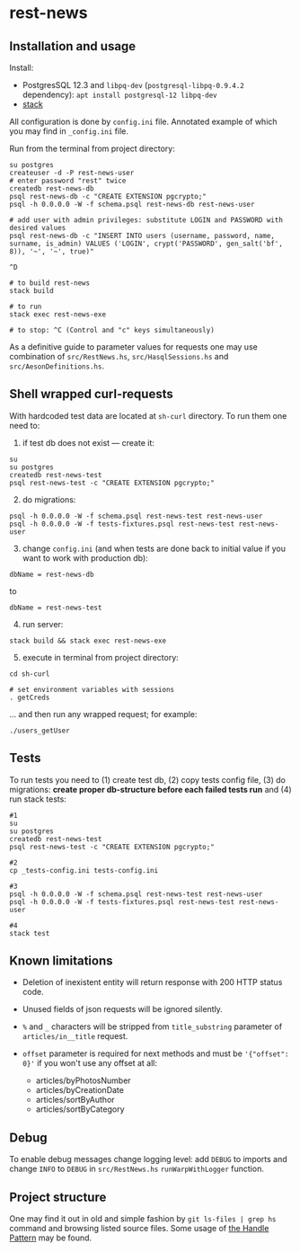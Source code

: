 # rest-news

## Installation and usage

Install:

- PostgresSQL 12.3 and `libpq-dev` (`postgresql-libpq-0.9.4.2` dependency):
```apt install postgresql-12 libpq-dev```
- [stack](https://docs.haskellstack.org/en/stable/README/#how-to-install)

All configuration is done by `config.ini` file. Annotated example of which you may find in `_config.ini` file.

Run from the terminal from project directory: 

```
su postgres
createuser -d -P rest-news-user
# enter password "rest" twice
createdb rest-news-db
psql rest-news-db -c "CREATE EXTENSION pgcrypto;"
psql -h 0.0.0.0 -W -f schema.psql rest-news-db rest-news-user

# add user with admin privileges: substitute LOGIN and PASSWORD with desired values
psql rest-news-db -c "INSERT INTO users (username, password, name, surname, is_admin) VALUES ('LOGIN', crypt('PASSWORD', gen_salt('bf', 8)), '~', '~', true)"

^D

# to build rest-news
stack build

# to run
stack exec rest-news-exe

# to stop: ^C (Control and "c" keys simultaneously)
```


As a definitive guide to parameter values for requests one may use combination of `src/RestNews.hs`, `src/HasqlSessions.hs` and `src/AesonDefinitions.hs`.

## Shell wrapped curl-requests

With hardcoded test data are located at `sh-curl` directory. To run them one need to:

1) if test db does not exist — create it:
```
su
su postgres
createdb rest-news-test
psql rest-news-test -c "CREATE EXTENSION pgcrypto;"
```

2) do migrations:
```
psql -h 0.0.0.0 -W -f schema.psql rest-news-test rest-news-user
psql -h 0.0.0.0 -W -f tests-fixtures.psql rest-news-test rest-news-user

```

3) change `config.ini` (and when tests are done back to initial value if you want to work with production db):
```
dbName = rest-news-db
```
to
```
dbName = rest-news-test
```

4) run server:
```
stack build && stack exec rest-news-exe
```

5) execute in terminal from project directory:

```
cd sh-curl

# set environment variables with sessions
. getCreds
```
… and then run any wrapped request; for example:
```
./users_getUser
```


## Tests


To run tests you need to (1) create test db, (2) copy tests config file,  (3) do migrations: **create proper db-structure before each failed tests run** and (4) run stack tests:

```
#1
su
su postgres
createdb rest-news-test
psql rest-news-test -c "CREATE EXTENSION pgcrypto;"

#2
cp _tests-config.ini tests-config.ini

#3
psql -h 0.0.0.0 -W -f schema.psql rest-news-test rest-news-user
psql -h 0.0.0.0 -W -f tests-fixtures.psql rest-news-test rest-news-user

#4
stack test
```

## Known limitations

- Deletion of inexistent entity will return response with 200 HTTP status code.

- Unused fields of json requests will be ignored silently.

- `%` and `_` characters will be stripped from `title_substring` parameter of `articles/in__title` request.

- `offset` parameter is required for next methods and must be `'{"offset": 0}'` if you won't use any offset at all:
    - articles/byPhotosNumber
    - articles/byCreationDate
    - articles/sortByAuthor
    - articles/sortByCategory


## Debug

To enable debug messages change logging level: add `DEBUG` to imports and change `INFO` to `DEBUG` in `src/RestNews.hs` `runWarpWithLogger` function.


## Project structure

One may find it out in old and simple fashion by `git ls-files | grep hs` command and browsing listed source files. Some usage of [the Handle Pattern](https://jaspervdj.be/posts/2018-03-08-handle-pattern.html) may be found.

